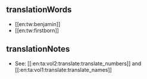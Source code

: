 ## translationWords

* [[en:tw:benjamin]]
* [[en:tw:firstborn]]

## translationNotes

* See: [[:en:ta:vol2:translate:translate_numbers]] and [[:en:ta:vol1:translate:translate_names]]
